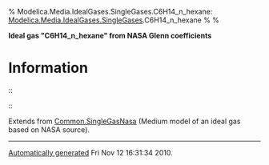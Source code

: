 % Modelica.Media.IdealGases.SingleGases.C6H14\_n\_hexane:
  [Modelica.Media.IdealGases.SingleGases](Modelica_Media_IdealGases_SingleGases.html#Modelica.Media.IdealGases.SingleGases).C6H14\_n\_hexane
% 
% 

**Ideal gas "C6H14\_n\_hexane" from NASA Glenn coefficients**

Information
===========

::

::

Extends from
[Common.SingleGasNasa](Modelica_Media_IdealGases_Common_SingleGasNasa.html#Modelica.Media.IdealGases.Common.SingleGasNasa)
(Medium model of an ideal gas based on NASA source).

* * * * *

[Automatically generated](http://www.3ds.com/) Fri Nov 12 16:31:34 2010.
